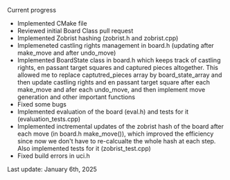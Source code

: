 Current progress

- Implemented CMake file
- Reviewed initial Board Class pull request 
- Implemented Zobrist hashing (zobrist.h and zobrist.cpp)
- Implemeneted castling rights management in board.h (updating after make_move and after undo_move)
- Implemented BoardState class in board.h which keeps track of castling rights, en passant target squares and captured pieces altogether. This allowed me to replace captutred_pieces array by board_state_array and then update castling rights and en passant target square after each make_move and afer each undo_move, and then implement move generation and other important functions
- Fixed some bugs
- Implemented evaluation of the board (eval.h) and tests for it (evaluation_tests.cpp)
- Implemented inctremental updates of the zobrist hash of the board after each move (in board.h make_move()), which improved the efficiency since now we don't have to re-calcualte the whole hash at each step. Also implemented tests for it (zobrist_test.cpp)
- Fixed build errors in uci.h

Last update: January 6th, 2025